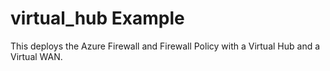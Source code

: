 # virtual_hub Example

This deploys the Azure Firewall and Firewall Policy with a Virtual Hub and a Virtual WAN.

